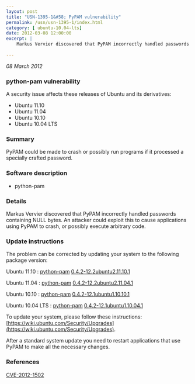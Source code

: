 ```yaml
---
layout: post
title: "USN-1395-1&#58; PyPAM vulnerability"
permalink: /usn/usn-1395-1/index.html
category: [ ubuntu-10.04-lts]
date: 2012-03-08 12:00:00
excerpt: |
    Markus Vervier discovered that PyPAM incorrectly handled passwords containing NULL bytes. An attacker could exploit this to cause applications using PyPAM to crash, or possibly execute arbitrary code. 
    
--- 
```

 
 

*08 March 2012*

### python-pam vulnerability

A security issue affects these releases of Ubuntu and its derivatives:

* Ubuntu 11.10
* Ubuntu 11.04
* Ubuntu 10.10
* Ubuntu 10.04 LTS

### Summary

PyPAM could be made to crash or possibly run programs if it processed a specially crafted password.

### Software description

* python-pam 

### Details

Markus Vervier discovered that PyPAM incorrectly handled passwords containing NULL bytes. An attacker could exploit this to cause applications using PyPAM to crash, or possibly execute arbitrary code. 

### Update instructions

The problem can be corrected by updating your system to the following package version:

Ubuntu 11.10
 : [python-pam](https://launchpad.net/ubuntu/+source/python-pam) <span> [0.4.2-12.2ubuntu2.11.10.1](https://launchpad.net/ubuntu/+source/python-pam/0.4.2-12.2ubuntu2.11.10.1) </span> 

Ubuntu 11.04
 : [python-pam](https://launchpad.net/ubuntu/+source/python-pam) <span> [0.4.2-12.2ubuntu2.11.04.1](https://launchpad.net/ubuntu/+source/python-pam/0.4.2-12.2ubuntu2.11.04.1) </span> 

Ubuntu 10.10
 : [python-pam](https://launchpad.net/ubuntu/+source/python-pam) <span> [0.4.2-12.1ubuntu1.10.10.1](https://launchpad.net/ubuntu/+source/python-pam/0.4.2-12.1ubuntu1.10.10.1) </span> 

Ubuntu 10.04 LTS
 : [python-pam](https://launchpad.net/ubuntu/+source/python-pam) <span> [0.4.2-12.1ubuntu1.10.04.1](https://launchpad.net/ubuntu/+source/python-pam/0.4.2-12.1ubuntu1.10.04.1) </span> 

To update your system, please follow these instructions: [https://wiki.ubuntu.com/Security/Upgrades](https://wiki.ubuntu.com/Security/Upgrades).

After a standard system update you need to restart applications that use PyPAM to make all the necessary changes. 

### References

 
 [CVE-2012-1502](http://people.ubuntu.com/~ubuntu-security/cve/CVE-2012-1502)
 

